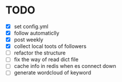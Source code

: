 # TODO

- [x] set config.yml
- [x] follow automaticlly
- [x] post weekly
- [x] collect local toots of followers
- [ ] refactor the structure
- [ ] fix the way of read dict file
- [ ] cache info in redis when es connect down
- [ ] generate wordcloud of keyword